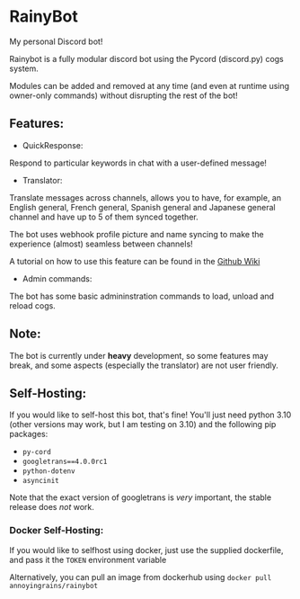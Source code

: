 # RainyBot

My personal Discord bot!

Rainybot is a fully modular discord bot using the Pycord (discord.py) cogs system.

Modules can be added and removed at any time (and even at runtime using owner-only commands) without disrupting the rest of the bot!

## Features:

* QuickResponse:

Respond to particular keywords in chat with a user-defined message! 

* Translator:

Translate messages across channels, allows you to have, for example, an English general, French general, Spanish general and Japanese general channel
and have up to 5 of them synced together.

The bot uses webhook profile picture and name syncing to make the experience (almost) seamless between channels!

A tutorial on how to use this feature can be found in the [Github Wiki](https://github.com/AnnoyingRain5/RainyBot/wiki/Translator)

* Admin commands:

The bot has some basic admininstration commands to load, unload and reload cogs.

## Note:

The bot is currently under **heavy** development, so some features may break, and some aspects (especially the translator) are not user friendly.

## Self-Hosting:

If you would like to self-host this bot, that's fine! You'll just need python 3.10 (other versions may work, but I am testing on 3.10) and the following pip packages:

* `py-cord`
* `googletrans==4.0.0rc1`
* `python-dotenv`
* `asyncinit`

Note that the exact version of googletrans is *very* important, the stable release does *not* work.

### Docker Self-Hosting:

If you would like to selfhost using docker, just use the supplied dockerfile, and pass it the `TOKEN` environment variable

Alternatively, you can pull an image from dockerhub using `docker pull annoyingrains/rainybot`
